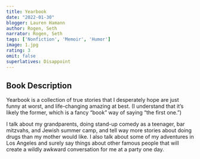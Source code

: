```yaml
---
title: Yearbook
date: "2022-01-30"
blogger: Lauren Hamann
author: Rogen, Seth
narrator: Rogen, Seth
tags: ['Nonfiction', 'Memoir', 'Humor']
image: 1.jpg
rating: 3
omit: false
superlatives: Disappoint
---
```



## Book Description

Yearbook is a collection of true stories that I desperately hope are just funny at worst, and life-changing amazing at best. (I understand that it’s likely the former, which is a fancy “book” way of saying “the first one.”)

I talk about my grandparents, doing stand-up comedy as a teenager, bar mitzvahs, and Jewish summer camp, and tell way more stories about doing drugs than my mother would like. I also talk about some of my adventures in Los Angeles and surely say things about other famous people that will create a wildly awkward conversation for me at a party one day.
